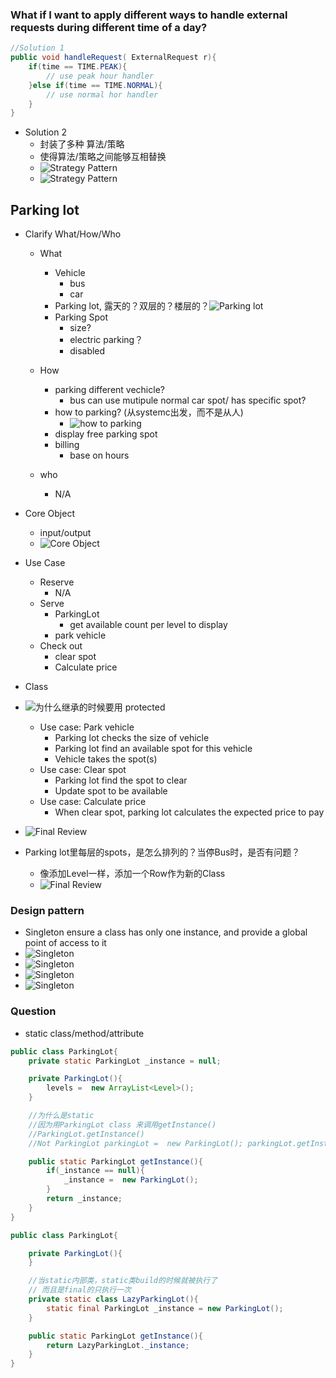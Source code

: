 

### What if I want to apply different ways to handle external requests during different time of a day?

```java
//Solution 1
public void handleRequest( ExternalRequest r){
    if(time == TIME.PEAK){
        // use peak hour handler
    }else if(time == TIME.NORMAL){
        // use normal hor handler
    }
}
```
- Solution 2
    - 封装了多种 算法/策略
    - 使得算法/策略之间能够互相替换
    - ![Strategy Pattern](./assets/sp2.png)
    - ![Strategy Pattern](./assets/sp3.png)


## Parking lot
- Clarify What/How/Who
    - What
        - Vehicle
            - bus
            - car
        - Parking lot, 露天的？双层的？楼层的？![Parking lot](./assets/sp4.png)
        - Parking Spot
            - size?
            - electric parking？
            - disabled

    - How
        - parking different vechicle?
            - bus can use mutipule normal car spot/ has specific spot?
        - how to parking? (从systemc出发，而不是从人)
            - ![how to parking](./assets/sp5.png)
        - display free parking spot
        - billing
            - base on hours
    - who
        - N/A

- Core Object
    - input/output
     - ![Core Object](./assets/sp6.png)
- Use Case
    - Reserve
        - N/A
    - Serve
        - ParkingLot
            - get available count per level to display
        - park vehicle
    - Check out
        - clear spot
        - Calculate price
- Class
- ![为什么继承的时候要用 protected](./assets/sp7.png)
    - Use case: Park vehicle
        - Parking lot checks the size of vehicle
        - Parking lot find an available spot for this vehicle
        - Vehicle takes the spot(s)
    - Use case: Clear spot
        - Parking lot find the spot to clear
        - Update spot to be available
    - Use case: Calculate price
        - When clear spot, parking lot calculates the expected price to pay

- ![Final Review](./assets/sp8.png)

- Parking lot里每层的spots，是怎么排列的？当停Bus时，是否有问题？
    - 像添加Level一样，添加一个Row作为新的Class 
    - ![Final Review](./assets/sp9.png)


### Design pattern
- Singleton
ensure a class has only one instance, and provide a global point of access to it
- ![Singleton](./assets/sp10.png)
- ![Singleton](./assets/sp11.png)
- ![Singleton](./assets/sp12.png)
- ![Singleton](./assets/sp13.png)


### Question
- static class/method/attribute
```java
public class ParkingLot{
    private static ParkingLot _instance = null;

    private ParkingLot(){
        levels =  new ArrayList<Level>();
    }

    //为什么是static
    //因为用ParkingLot class 来调用getInstance()
    //ParkingLot.getInstance() 
    //Not ParkingLot parkingLot =  new ParkingLot(); parkingLot.getInstance() 

    public static ParkingLot getInstance(){
        if(_instance == null){
            _instance =  new ParkingLot();
        }
        return _instance;
    }
}

public class ParkingLot{

    private ParkingLot(){
    }

    //当static内部类，static类build的时候就被执行了
    // 而且是final的只执行一次
    private static class LazyParkingLot(){
        static final ParkingLot _instance = new ParkingLot();
    }

    public static ParkingLot getInstance(){
        return LazyParkingLot._instance;
    }
}
```

